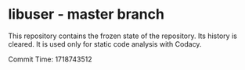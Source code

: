 # libuser - master branch

This repository contains the frozen state of the repository.
Its history is cleared. It is used only for static code
analysis with Codacy.

Commit Time: 1718743512